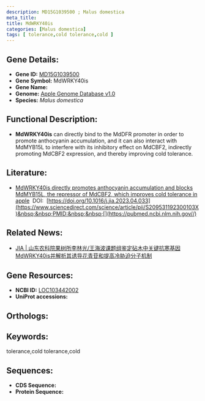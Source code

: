 ```yaml
---
description: MD15G1039500 ; Malus domestica
meta_title:
title: MdWRKY40is
categories: [Malus domestica]
tags: [ tolerance,cold tolerance,cold ]
---
```


## Gene Details:
- **Gene ID:**	[MD15G1039500]()
- **Gene Symbol:** MdWRKY40is
- **Gene Name:** 
- **Genome:** [Apple Genome Database v1.0]()
- **Species:** *Malus domestica*

## Functional Description:
   - **MdWRKY40is** can directly bind to the MdDFR promoter in order to promote anthocyanin accumulation, and it can also interact with MdMYB15L to interfere with its inhibitory effect on MdCBF2, indirectly promoting MdCBF2 expression, and thereby improving cold tolerance. 

## Literature:
   - [MdWRKY40is directly promotes anthocyanin accumulation and blocks MdMYB15L, the repressor of MdCBF2, which improves cold tolerance in apple]( https://www.sciencedirect.com/science/article/pii/S209531192300103X)&nbsp;&nbsp;DOI:&nbsp;&nbsp;[https://doi.org/10.1016/j.jia.2023.04.033](https://www.sciencedirect.com/science/article/pii/S209531192300103X)&nbsp;&nbsp;PMID:&nbsp;&nbsp;[](https://pubmed.ncbi.nlm.nih.gov//)

## Related News:
   - [JIA | 山东农科院果树所李林光/王海波课题组鉴定砧木中关键抗寒基因MdWRKY40is并解析其诱导花青苷和提高冷胁迫分子机制](https://mp.weixin.qq.com/s/pC2lh50D9niR4mmAINA5OA)

## Gene Resources:
- **NCBI ID:** [LOC103442002](https://www.ncbi.nlm.nih.gov/gene/?term=LOC103442002)
- **UniProt accessions:** [](https://www.uniprot.org/uniprotkb//entry)

## Orthologs:

## Keywords:
tolerance,cold tolerance,cold

## Sequences:
- **CDS Sequence:**
- **Protein Sequence:**
